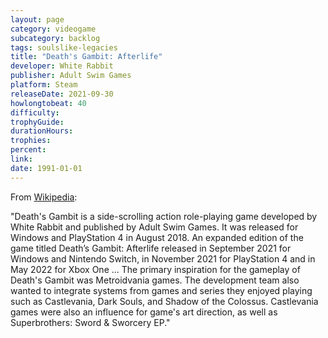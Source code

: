 ```yaml
---
layout: page
category: videogame
subcategory: backlog
tags: soulslike-legacies
title: "Death's Gambit: Afterlife"
developer: White Rabbit
publisher: Adult Swim Games
platform: Steam
releaseDate: 2021-09-30
howlongtobeat: 40
difficulty:
trophyGuide:
durationHours:
trophies:
percent:
link:
date: 1991-01-01
---
```


From [Wikipedia](https://en.wikipedia.org/wiki/Death%27s_Gambit):

"Death's Gambit is a side-scrolling action role-playing game developed by White Rabbit and published by Adult Swim Games. It was released for Windows and PlayStation 4 in August 2018. An expanded edition of the game titled Death’s Gambit: Afterlife released in September 2021 for Windows and Nintendo Switch, in November 2021 for PlayStation 4 and in May 2022 for Xbox One ... The primary inspiration for the gameplay of Death's Gambit was Metroidvania games. The development team also wanted to integrate systems from games and series they enjoyed playing such as Castlevania, Dark Souls, and Shadow of the Colossus. Castlevania games were also an influence for game's art direction, as well as Superbrothers: Sword & Sworcery EP."
